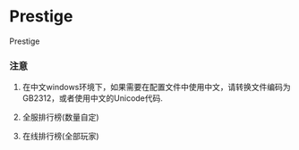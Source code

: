 # Prestige
Prestige

### 注意
1. 在中文windows环境下，如果需要在配置文件中使用中文，请转换文件编码为 GB2312，或者使用中文的Unicode代码.

1. 全服排行榜(数量自定)
2. 在线排行榜(全部玩家)
